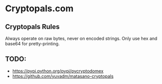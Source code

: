 # Cryptopals.com
## Cryptopals Rules
Always operate on raw bytes, never on encoded strings. Only use hex and base64 for pretty-printing.


## TODO:
- https://pypi.python.org/pypi/pycryptodomex
- https://github.com/yuvadm/matasano-cryptopals

